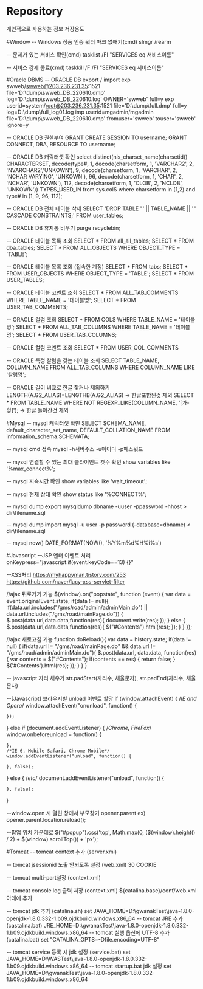 # Repository
개인적으로 사용하는 정보 저장용도


#Window
-- Windows 정품 인증 워터 마크 없애기(cmd)
slmgr /rearm

-- 문제가 있는 서비스 확인(cmd)
tasklist /FI "SERVICES eq 서비스이름"

-- 서비스 강제 종료(cmd)
taskkill /F /FI "SERVICES eq 서비스이름"

#Oracle DBMS
-- ORACLE DB export / import
exp swweb/swweb@203.236.231.35:1521 file='D:\dump\swweb_DB_220610.dmp' log='D:\dump\swweb_DB_220610.log' OWNER='swweb' full=y
exp userid=system/root@203.236.231.35:1521 file='D:\dump\full.dmp' full=y log=D:\dump\full_log01.log
imp userid=mgadmin/mgadmin file='D:\dump\swweb_DB_220610.dmp' fromuser='swweb' touser='swweb' ignore=y

-- ORACLE DB 권한부여
GRANT CREATE SESSION TO username;
GRANT CONNECT, DBA, RESOURCE TO username; 

-- ORACLE DB 캐릭터셋 확인
select distinct(nls_charset_name(charsetid)) CHARACTERSET,
           decode(type#, 1, decode(charsetform, 1, 'VARCHAR2', 2, 'NVARCHAR2','UNKOWN'),
                         9, decode(charsetform, 1, 'VARCHAR', 2, 'NCHAR VARYING', 'UNKOWN'),
                        96, decode(charsetform, 1, 'CHAR', 2, 'NCHAR', 'UNKOWN'),
                       112, decode(charsetform, 1, 'CLOB', 2, 'NCLOB', 'UNKOWN')) TYPES_USED_IN
       from sys.col$ where charsetform in (1,2) and type# in (1, 9, 96, 112);
	   
	   
-- ORACLE DB 전체 테이블 삭제
SELECT 'DROP TABLE "' || TABLE_NAME || '" CASCADE CONSTRAINTS;' FROM user_tables;

-- ORACLE DB 휴지통 비우기
purge recyclebin;

-- ORACLE 테이블 목록 조회
SELECT * FROM all_all_tables;
SELECT * FROM dba_tables;
SELECT * FROM ALL_OBJECTS WHERE OBJECT_TYPE = 'TABLE';

-- ORACLE 테이블 목록 조회 (접속한 계정)
SELECT * FROM tabs;
SELECT * FROM USER_OBJECTS WHERE OBJECT_TYPE = 'TABLE';
SELECT * FROM USER_TABLES;

-- ORACLE 테이블 코멘트 조회
SELECT * FROM ALL_TAB_COMMENTS WHERE TABLE_NAME = '테이블명';
SELECT * FROM USER_TAB_COMMENTS;

-- ORACLE 컬럼 조회
SELECT * FROM COLS WHERE TABLE_NAME = '테이블명';
SELECT * FROM ALL_TAB_COLUMNS WHERE TABLE_NAME = '테이블명';
SELECT * FROM USER_TAB_COLUMNS;

-- ORACLE 컬럼 코멘트 조회
SELECT * FROM USER_COL_COMMENTS

-- ORACLE 특정 칼럼을 갖는 테이블 조회
SELECT TABLE_NAME, COLUMN_NAME FROM ALL_TAB_COLUMNS WHERE COLUMN_NAME LIKE '칼럼명';

-- ORACLE 길이 비교로 한글 찾거나 제외하기
LENGTH(A.G2_ALIAS)=LENGTHB(A.G2_ALIAS) -> 한글포함된것 제외
SELECT * FROM TABLE_NAME WHERE NOT REGEXP_LIKE(COLUMN_NAME, '[가-힣]'); -> 한글 들어간것 제외


#Mysql
-- mysql 캐릭터셋 확인
SELECT SCHEMA_NAME, default_character_set_name, DEFAULT_COLLATION_NAME FROM information_schema.SCHEMATA;

-- mysql cmd 접속
mysql -h서버주소 -u아이디 -p패스워드 

-- mysql 연결할 수 있는 최대 클라이언트 갯수 확인
show variables like '%max_connect%';

-- mysql 지속시간 확인
show variables like 'wait_timeout';

-- mysql 현재 상태 확인
show status like '%CONNECT%';

-- mysql dump export
mysqldump dbname -uuser -ppassword -hhost > dir\filename.sql

-- mysql dump import
mysql -u user -p password (-database=dbname) < dir\filename.sql

-- mysql now()
DATE_FORMAT(NOW(), '%Y%m%d%H%i%s')

#Javascript
--JSP 엔터 이벤트 처리
onKeypress="javascript:if(event.keyCode==13) {}"

--XSS처리
https://myhappyman.tistory.com/253
https://github.com/naver/lucy-xss-servlet-filter

//ajax 뒤로가기 기능
$(window).on("popstate", function (event) {
	var data = event.originalEvent.state;
	if(data != null){
		if(data.url.includes("/gms/road/admin/adminMain.do") || data.url.includes("/gms/road/mainPage.do")) {
			$.post(data.url,data.data,function(res){
				document.write(res);
			});
		} else {
			$.post(data.url,data.data,function(res){
				$("#Contents").html(res);
			});
		}
	}
});

//ajax 새로고침 기능
function doReload(){
	var data = history.state;
	if(data != null) {
		if(data.url != "/gms/road/mainPage.do" && data.url != "/gms/road/admin/adminMain.do"){
			$.post(data.url, data.data, function(res){
				var contents = $("#Contents");
				if(contents == res) {
					return false;
				}
				$('#Contents').html(res);
			});
		}
	}
}

-- javascript 자리 채우기
str.padStart(자리수, 채울문자), str.padEnd(자리수, 채울문자)


--[Javascript] 브라우저별 unload 이벤트 할당
if (window.attachEvent) {
    /*IE and Opera*/
    window.attachEvent("onunload", function() {
	
    });
} else if (document.addEventListener) {
    /*Chrome, FireFox*/
    window.onbeforeunload = function() {
	
    };
    /*IE 6, Mobile Safari, Chrome Mobile*/
    window.addEventListener("unload", function() {
	
    }, false);
} else {
    /*etc*/
    document.addEventListener("unload", function() {
	
    }, false);
}

--window.open 시 열린 창에서 부모찾기
opener.parent
ex) opener.parent.location.reload();

--팝업 위치 가운데로
$("#popup").css('top', Math.max(0, ($(window).height() / 2) + $(window).scrollTop()) + 'px');


#Tomcat
-- tomcat context 추가 (server.xml)
<Context path="/path" docBase="docBase" disableURLRewriting="true" reloadable="false/true"/>

-- tomcat jsessionid 노출 안되도록 설정 (web.xml)
<session-config>
	<session-timeout>30</session-timeout>
	<tracking-mode>COOKIE</tracking-mode>
</session-config>

-- tomcat multi-part설정 (context.xml)
<Context allowCasualMultipartParsing="true" path="/">
<Resources cachingAllowed="true" cacheMaxSize="100000" />

-- tomcat console log 출력 저장 (context.xml)
<WatchedResource>${catalina.base}/conf/web.xml</WatchedResource> 아래에
<Context swallowOutput="true"> 추가

-- tomcat jdk 추가 (catalina.sh)
set JAVA_HOME=D:\gwanakTest\java-1.8.0-openjdk-1.8.0.332-1.b09.ojdkbuild.windows.x86_64
-- tomcat JRE 추가 (castalina.bat)
JRE_HOME=D:\gwanakTest\java-1.8.0-openjdk-1.8.0.332-1.b09.ojdkbuild.windows.x86_64
-- tomcat 실행 옵션에 UTF-8 추가 (catalina.bat)
set "CATALINA_OPTS=-Dfile.encoding=UTF-8"

-- tomcat service 등록 시 jdk 설정 (service.bat)
set JAVA_HOME=D:\WASTest\java-1.8.0-openjdk-1.8.0.332-1.b09.ojdkbuild.windows.x86_64
-- tomcat startup.bat jdk 설정
set JAVA_HOME=D:\gwanakTest\java-1.8.0-openjdk-1.8.0.332-1.b09.ojdkbuild.windows.x86_64
